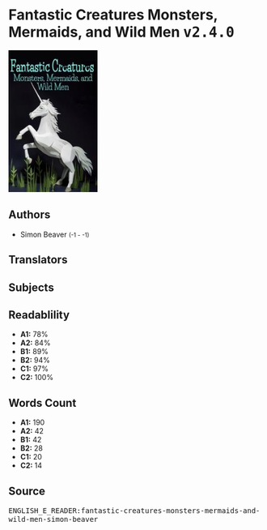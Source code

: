 # Fantastic Creatures Monsters, Mermaids, and Wild Men <kbd>v2.4.0</kbd>

![](./cover.medium.jpg "")

## Authors


 - Simon Beaver <small>(-1 - -1)</small>

## Translators



## Subjects



## Readablility


 - **A1:** 78%
 - **A2:** 84%
 - **B1:** 89%
 - **B2:** 94%
 - **C1:** 97%
 - **C2:** 100%

## Words Count


 - **A1:** 190
 - **A2:** 42
 - **B1:** 42
 - **B2:** 28
 - **C1:** 20
 - **C2:** 14

## Source


<kbd>ENGLISH_E_READER:fantastic-creatures-monsters-mermaids-and-wild-men-simon-beaver</kbd>
